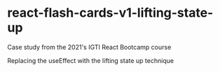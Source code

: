 # react-flash-cards-v1-lifting-state-up
Case study from the 2021's IGTI React Bootcamp course

Replacing the useEffect with the lifting state up technique
